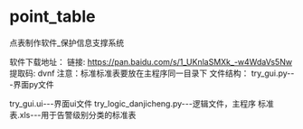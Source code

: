 # point_table
点表制作软件_保护信息支撑系统

软件下载地址：
链接: https://pan.baidu.com/s/1_UKnlaSMXk_-w4WdaVs5Nw 提取码: dvnf
注意：标准标准表要放在主程序同一目录下
文件结构：
try_gui.py---界面py文件

try_gui.ui---界面ui文件
try_logic_danjicheng.py---逻辑文件，主程序
标准表.xls---用于告警级别分类的标准表
